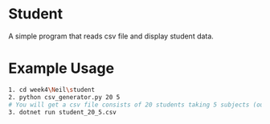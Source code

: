 # Student

A simple program that reads csv file and display student data.

# Example Usage
```sh
1. cd week4\Neil\student
2. python csv_generator.py 20 5
# You will get a csv file consists of 20 students taking 5 subjects (output file : student_20_5.csv)
3. dotnet run student_20_5.csv
```